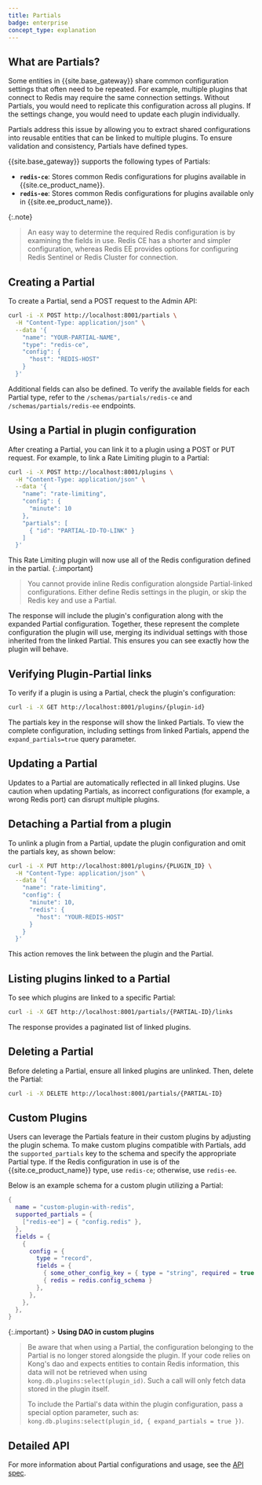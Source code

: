 ```yaml
---
title: Partials
badge: enterprise
concept_type: explanation
---
```


## What are Partials?

Some entities in {{site.base_gateway}} share common configuration settings that often need to be repeated. For example, multiple plugins that connect to Redis may require the same connection settings. Without Partials, you would need to replicate this configuration across all plugins. If the settings change, you would need to update each plugin individually.

Partials address this issue by allowing you to extract shared configurations into reusable entities that can be linked to multiple plugins. To ensure validation and consistency, Partials have defined types. 

{{site.base_gateway}} supports the following types of Partials:

- **`redis-ce`**: Stores common Redis configurations for plugins available in {{site.ce_product_name}}.
- **`redis-ee`**: Stores common Redis configurations for plugins available only in {{site.ee_product_name}}.

{:.note}
> An easy way to determine the required Redis configuration is by examining the fields in use. Redis CE has a shorter and simpler configuration, whereas Redis EE provides options for configuring Redis Sentinel or Redis Cluster for connection.

## Creating a Partial

To create a Partial, send a POST request to the Admin API:

```sh
curl -i -X POST http://localhost:8001/partials \
  -H "Content-Type: application/json" \
  --data '{
    "name": "YOUR-PARTIAL-NAME",
    "type": "redis-ce",
    "config": {
      "host": "REDIS-HOST"
    }
  }'
```

Additional fields can also be defined. To verify the available fields for each Partial type, refer to the `/schemas/partials/redis-ce` and `/schemas/partials/redis-ee` endpoints.

## Using a Partial in plugin configuration

After creating a Partial, you can link it to a plugin using a POST or PUT request. For example, to link a Rate Limiting plugin to a Partial:

```sh
curl -i -X POST http://localhost:8001/plugins \
  -H "Content-Type: application/json" \
  --data '{
    "name": "rate-limiting",
    "config": {
      "minute": 10
    },
    "partials": [
      { "id": "PARTIAL-ID-TO-LINK" }
    ]
  }'
```

This Rate Limiting plugin will now use all of the Redis configuration defined in the partial.
{:.important}
> You cannot provide inline Redis configuration alongside Partial-linked configurations. Either define Redis settings in the plugin, or skip the Redis key and use a Partial.

The response will include the plugin's configuration along with the expanded Partial configuration. Together, these represent the complete configuration the plugin will use, merging its individual settings with those inherited from the linked Partial. This ensures you can see exactly how the plugin will behave.



## Verifying Plugin-Partial links

To verify if a plugin is using a Partial, check the plugin's configuration:

```sh
curl -i -X GET http://localhost:8001/plugins/{plugin-id}
```

The partials key in the response will show the linked Partials. To view the complete configuration, including settings from linked Partials, append the `expand_partials=true` query parameter.


## Updating a Partial

Updates to a Partial are automatically reflected in all linked plugins. Use caution when updating Partials, as incorrect configurations (for example, a wrong Redis port) can disrupt multiple plugins.

## Detaching a Partial from a plugin

To unlink a plugin from a Partial, update the plugin configuration and omit the partials key, as shown below:

```sh
curl -i -X PUT http://localhost:8001/plugins/{PLUGIN_ID} \
  -H "Content-Type: application/json" \
  --data '{
    "name": "rate-limiting",
    "config": {
      "minute": 10,
      "redis": {
        "host": "YOUR-REDIS-HOST"
      }
    }
  }'
```

This action removes the link between the plugin and the Partial.

## Listing plugins linked to a Partial

To see which plugins are linked to a specific Partial:

```sh
curl -i -X GET http://localhost:8001/partials/{PARTIAL-ID}/links
```

The response provides a paginated list of linked plugins.

## Deleting a Partial

Before deleting a Partial, ensure all linked plugins are unlinked. Then, delete the Partial:

```sh
curl -i -X DELETE http://localhost:8001/partials/{PARTIAL-ID}
```

## Custom Plugins

Users can leverage the Partials feature in their custom plugins by adjusting the plugin schema.
To make custom plugins compatible with Partials, add the `supported_partials` key to the schema and specify
the appropriate Partial type. If the Redis configuration in use is of the {{site.ce_product_name}} type,
use `redis-ce`; otherwise, use `redis-ee`.

Below is an example schema for a custom plugin utilizing a Partial:

```lua
{
  name = "custom-plugin-with-redis",
  supported_partials = {
    ["redis-ee"] = { "config.redis" },
  },
  fields = {
    {
      config = {
        type = "record",
        fields = {
          { some_other_config_key = { type = "string", required = true }},
          { redis = redis.config_schema }
        },
      },
    },
  },
}
```

{:.important} > **Using DAO in custom plugins**
> Be aware that when using a Partial, the configuration belonging to the Partial is no longer stored alongside
> the plugin. If your code relies on Kong's dao and expects entities to contain Redis information,
> this data will not be retrieved when using `kong.db.plugins:select(plugin_id)`.
> Such a call will only fetch data stored in the plugin itself.
>
> To include the Partial's data within the plugin configuration, pass a special option parameter,
> such as: `kong.db.plugins:select(plugin_id, { expand_partials = true })`.


## Detailed API

For more information about Partial configurations and usage, see the [API spec](/gateway/api/admin-ee/latest/#/partials/listPartials).
